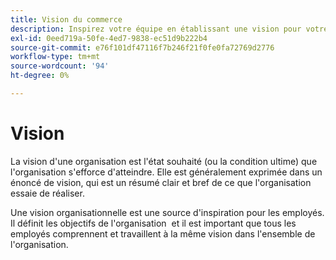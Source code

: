 ```yaml
---
title: Vision du commerce
description: Inspirez votre équipe en établissant une vision pour votre projet Adobe Commerce.
exl-id: 0eed719a-50fe-4ed7-9838-ec51d9b222b4
source-git-commit: e76f101df47116f7b246f21f0fe0fa72769d2776
workflow-type: tm+mt
source-wordcount: '94'
ht-degree: 0%

---
```


# Vision

La vision d&#39;une organisation est l&#39;état souhaité (ou la condition ultime) que l&#39;organisation s&#39;efforce d&#39;atteindre. Elle est généralement exprimée dans un énoncé de vision, qui est un résumé clair et bref de ce que l&#39;organisation essaie de réaliser.

Une vision organisationnelle est une source d&#39;inspiration pour les employés. Il définit les objectifs de l&#39;organisation &#x200B; et il est important que tous les employés comprennent et travaillent à la même vision dans l&#39;ensemble de l&#39;organisation.
